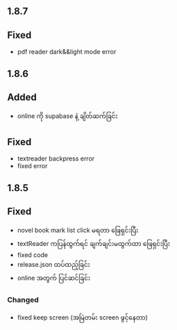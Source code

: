 ## 1.8.7

## Fixed
- pdf reader dark&&light mode error

## 1.8.6

## Added
- online ကို supabase နဲ့ ချိတ်ဆက်ခြင်း

## Fixed
- textreader backpress error 
- fixed error

## 1.8.5

## Fixed
- novel book mark list click မရတာ ဖြေရှင်းပြီး
- textReader ကပြန်ထွက်ရင် ချက်ချင်းမထွက်ထာ ဖြေရှင်းပြီး
- fixed code
- release.json ထပ်ထည့်ခြင်း
- online အတွက် ပြင်ဆင်ခြင်း

### Changed
- fixed keep screen (အမြဲတမ်း screen ဖွင့်နေတာ)

<!-- ### Changed

### Fixed


- **Breaking:** drop support of Node.js 8

- fixed -->